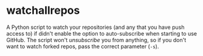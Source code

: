 # watchallrepos
A Python script to watch your repositories (and any that you have push access to) if didn't enable the option to auto-subscribe when starting to use GitHub. The script won't *unsubscribe* you from anything, so if you don't want to watch forked repos, pass the correct parameter (`-s`).
